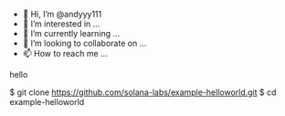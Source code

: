 - 👋 Hi, I’m @andyyy111
- 👀 I’m interested in ...
- 🌱 I’m currently learning ...
- 💞️ I’m looking to collaborate on ...
- 📫 How to reach me ...

<!---
andyyy111/andyyy111 is a ✨ special ✨ repository because its `README.md` (this file) appears on your GitHub profile.
You can click the Preview link to take a look at your changes.
--->hello
$ git clone https://github.com/solana-labs/example-helloworld.git
$ cd example-helloworld

